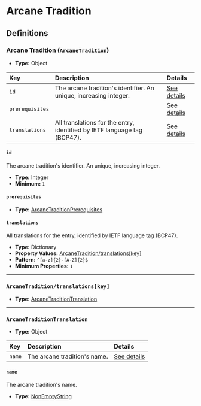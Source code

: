 # Arcane Tradition

## Definitions

### <a name="ArcaneTradition"></a> Arcane Tradition (`ArcaneTradition`)

- **Type:** Object

Key | Description | Details
:-- | :-- | :--
`id` | The arcane tradition's identifier. An unique, increasing integer. | <a href="#ArcaneTradition/id">See details</a>
`prerequisites` |  | <a href="#ArcaneTradition/prerequisites">See details</a>
`translations` | All translations for the entry, identified by IETF language tag (BCP47). | <a href="#ArcaneTradition/translations">See details</a>

#### <a name="ArcaneTradition/id"></a> `id`

The arcane tradition's identifier. An unique, increasing integer.

- **Type:** Integer
- **Minimum:** `1`

#### <a name="ArcaneTradition/prerequisites"></a> `prerequisites`

- **Type:** <a href="./_Prerequisite.md#ArcaneTraditionPrerequisites">ArcaneTraditionPrerequisites</a>

#### <a name="ArcaneTradition/translations"></a> `translations`

All translations for the entry, identified by IETF language tag (BCP47).

- **Type:** Dictionary
- **Property Values:** <a href="#ArcaneTradition/translations[key]">ArcaneTradition/translations[key]</a>
- **Pattern:** `^[a-z]{2}-[A-Z]{2}$`
- **Minimum Properties:** `1`

---

### <a name="ArcaneTradition/translations[key]"></a> `ArcaneTradition/translations[key]`

- **Type:** <a href="#ArcaneTraditionTranslation">ArcaneTraditionTranslation</a>

---

### <a name="ArcaneTraditionTranslation"></a> `ArcaneTraditionTranslation`

- **Type:** Object

Key | Description | Details
:-- | :-- | :--
`name` | The arcane tradition's name. | <a href="#ArcaneTraditionTranslation/name">See details</a>

#### <a name="ArcaneTraditionTranslation/name"></a> `name`

The arcane tradition's name.

- **Type:** <a href="./_NonEmptyString.md#NonEmptyString">NonEmptyString</a>
